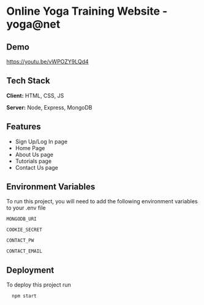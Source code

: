 
# Online Yoga Training Website - yoga@net




## Demo

https://youtu.be/vWPOZY9LQd4


## Tech Stack

**Client:** HTML, CSS, JS

**Server:** Node, Express, MongoDB


## Features

- Sign Up/Log In page
- Home Page
- About Us page
- Tutorials page
- Contact Us page


## Environment Variables

To run this project, you will need to add the following environment variables to your .env file

`MONGODB_URI`

`COOKIE_SECRET`

`CONTACT_PW`

`CONTACT_EMAIL`


## Deployment

To deploy this project run

```bash
  npm start
```



